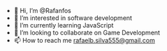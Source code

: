 - 👋 Hi, I’m @Rafanfos
- 👀 I’m interested in software development
- 🌱 I’m currently learning JavaScript
- 💞️ I’m looking to collaborate on Game Development
- 📫 How to reach me rafaelb.silva555@gmail.com

<!---
Rafanfos/Rafanfos is a ✨ special ✨ repository because its `README.md` (this file) appears on your GitHub profile.
You can click the Preview link to take a look at your changes.
--->
